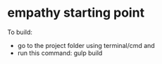 # empathy starting point

To build: 
- go to the project folder using terminal/cmd and 
- run this command: gulp build
